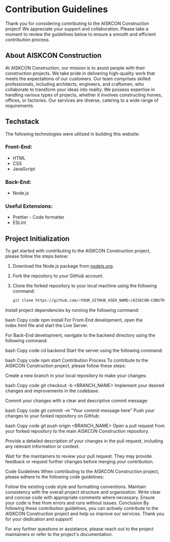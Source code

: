 # Contribution Guidelines

Thank you for considering contributing to the AISKCON Construction project! We appreciate your support and collaboration. Please take a moment to review the guidelines below to ensure a smooth and efficient contribution process.

## About AISKCON Construction

At AISKCON Construction, our mission is to assist people with their construction projects. We take pride in delivering high-quality work that meets the expectations of our customers. Our team comprises skilled professionals, including architects, engineers, and craftsmen, who collaborate to transform your ideas into reality. We possess expertise in handling various types of projects, whether it involves constructing homes, offices, or factories. Our services are diverse, catering to a wide range of requirements.

## Techstack

The following technologies were utilized in building this website:

### Front-End:

- HTML
- CSS
- JavaScript

### Back-End:

- Node.js

### Useful Extensions:

- Prettier - Code formatter
- ESLint

## Project Initialization

To get started with contributing to the AISKCON Construction project, please follow the steps below:

1. Download the Node.js package from [nodejs.org](https://nodejs.org).

2. Fork the repository to your GitHub account.

3. Clone the forked repository to your local machine using the following command:

   ```bash
   git clone https://github.com/<YOUR_GITHUB_USER_NAME>/AISKCON-CONSTRUCTION.git
Install project dependencies by running the following command:

bash
Copy code
npm install
For Front-End development, open the index.html file and start the Live Server.

For Back-End development, navigate to the backend directory using the following command:

bash
Copy code
cd backend
Start the server using the following command:

bash
Copy code
npm start
Contribution Process
To contribute to the AISKCON Construction project, please follow these steps:

Create a new branch in your local repository to make your changes:

bash
Copy code
git checkout -b <BRANCH_NAME>
Implement your desired changes and improvements in the codebase.

Commit your changes with a clear and descriptive commit message:

bash
Copy code
git commit -m "Your commit message here"
Push your changes to your forked repository on GitHub:

bash
Copy code
git push origin <BRANCH_NAME>
Open a pull request from your forked repository to the main AISKCON Construction repository.

Provide a detailed description of your changes in the pull request, including any relevant information or context.

Wait for the maintainers to review your pull request. They may provide feedback or request further changes before merging your contribution.

Code Guidelines
When contributing to the AISKCON Construction project, please adhere to the following code guidelines:

Follow the existing code style and formatting conventions.
Maintain consistency with the overall project structure and organization.
Write clear and concise code with appropriate comments where necessary.
Ensure your code is free from errors and runs without issues.
Conclusion
By following these contribution guidelines, you can actively contribute to the AISKCON Construction project and help us improve our services. Thank you for your dedication and support!

For any further questions or assistance, please reach out to the project maintainers or refer to the project's documentation.